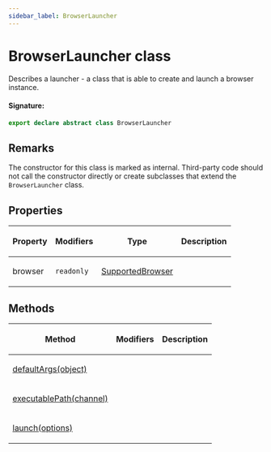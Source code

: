 ```yaml
---
sidebar_label: BrowserLauncher
---
```


# BrowserLauncher class

Describes a launcher - a class that is able to create and launch a browser instance.

#### Signature:

```typescript
export declare abstract class BrowserLauncher
```

## Remarks

The constructor for this class is marked as internal. Third-party code should not call the constructor directly or create subclasses that extend the `BrowserLauncher` class.

## Properties

<table><thead><tr><th>

Property

</th><th>

Modifiers

</th><th>

Type

</th><th>

Description

</th></tr></thead>
<tbody><tr><td>

<span id="browser">browser</span>

</td><td>

`readonly`

</td><td>

[SupportedBrowser](./puppeteer.supportedbrowser.md)

</td><td>

</td></tr>
</tbody></table>

## Methods

<table><thead><tr><th>

Method

</th><th>

Modifiers

</th><th>

Description

</th></tr></thead>
<tbody><tr><td>

<span id="defaultargs">[defaultArgs(object)](./puppeteer.browserlauncher.defaultargs.md)</span>

</td><td>

</td><td>

</td></tr>
<tr><td>

<span id="executablepath">[executablePath(channel)](./puppeteer.browserlauncher.executablepath.md)</span>

</td><td>

</td><td>

</td></tr>
<tr><td>

<span id="launch">[launch(options)](./puppeteer.browserlauncher.launch.md)</span>

</td><td>

</td><td>

</td></tr>
</tbody></table>
